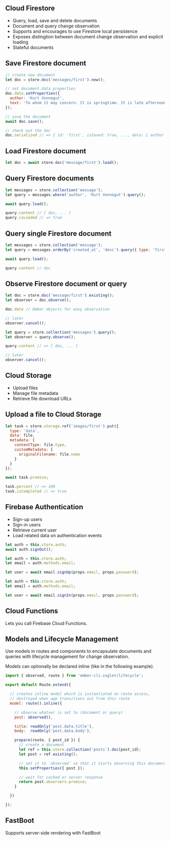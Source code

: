 ## Cloud Firestore

* Query, load, save and delete documents
* Document and query change observation
* Supports and encourages to use Firestore local persistence
* Exposes distingtion between document change observation and explicit loading
* Stateful documents

## Save Firestore document

``` javascript
// create new document
let doc = store.doc('messages/first').new();

// set document.data properties
doc.data.setProperties({
  author: 'Kurt Vonnegut',
  text: 'To whom it may concern: It is springtime. It is late afternoon.'
});

// save the document
await doc.save();

// check out the doc
doc.serialized // => { id: 'first', isSaved: true, ..., data: { author ...
```

## Load Firestore document

``` javascript
let doc = await store.doc('message/first').load();
```

## Query Firestore documents

``` javascript
let messages = store.collection('message');
let query = messages.where('author', 'Kurt Vonnegut').query();

await query.load();

query.content // [ doc, ... ]
query.isLoaded // => true
```

## Query single Firestore document

``` javascript
let messages = store.collection('message');
let query = messages.orderBy('created_at', 'desc').query({ type: 'first' });

await query.load();

query.content // doc
```

## Observe Firestore document or query

``` javascript
let doc = store.doc('message/first').existing();
let observer = doc.observe();

doc.data // Ember objects for easy observation

// later
observer.cancel();
```

``` javascript
let query = store.collection('messages').query();
let observer = query.observe();

query.content // => [ doc, ... ]

// later
observer.cancel();
```

## Cloud Storage

* Upload files
* Manage file metadata
* Retrieve file download URLs

## Upload a file to Cloud Storage

``` javascript
let task = store.storage.ref('images/first').put({
  type: 'data',
  data: file,
  metadata: {
    contentType: file.type,
    customMetadata: {
      originalFilename: file.name
    }
  }
});

await task.promise;

task.percent // => 100
task.isCompleted // => true
```

## Firebase Authentication

* Sign-up users
* Sign-in users
* Retrieve current user
* Load related data on authentication events

``` javascript
let auth = this.store.auth;
await auth.signOut();
```

``` javascript
let auth = this.store.auth;
let email = auth.methods.email;

let user = await email.signUp(props.email, props.password);
```

``` javascript
let auth = this.store.auth;
let email = auth.methods.email;

let user = await email.signIn(props.email, props.password);
```

## Cloud Functions

Lets you call Firebase Cloud Functions.

## Models and Lifecycle Management

Use models in routes and components to encapsulate documents and queries with lifecycle management for change observation.

Models can optionally be declared inline (like in the following example).

``` javascript
import { observed, route } from 'ember-cli-zuglet/lifecycle';

export default Route.extend({

  // creates inline model which is instantiated on route access,
  // destroyed when app transitions out from this route
  model: route().inline({

    // observe whatver is set to (document or query)
    post: observed(),

    title: readOnly('post.data.title'),
    body:  readOnly('post.data.body'),

    prepare(route, { post_id }) {
      // create a document
      let ref = this.store.collection('posts').doc(post_id);
      let post = ref.existing();

      // set it to `observed` so that it starts observing this document
      this.setProperties({ post });

      // wait for cached or server response
      return post.observers.promise;
    }

  })

});
```

## FastBoot

Supports server-side rendering with FastBoot
